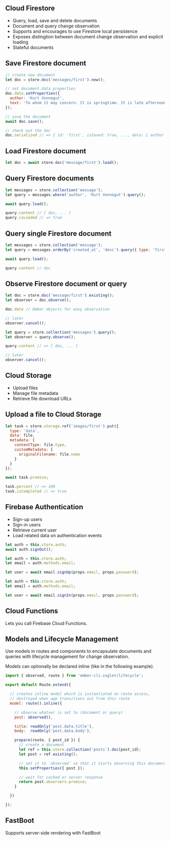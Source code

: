 ## Cloud Firestore

* Query, load, save and delete documents
* Document and query change observation
* Supports and encourages to use Firestore local persistence
* Exposes distingtion between document change observation and explicit loading
* Stateful documents

## Save Firestore document

``` javascript
// create new document
let doc = store.doc('messages/first').new();

// set document.data properties
doc.data.setProperties({
  author: 'Kurt Vonnegut',
  text: 'To whom it may concern: It is springtime. It is late afternoon.'
});

// save the document
await doc.save();

// check out the doc
doc.serialized // => { id: 'first', isSaved: true, ..., data: { author ...
```

## Load Firestore document

``` javascript
let doc = await store.doc('message/first').load();
```

## Query Firestore documents

``` javascript
let messages = store.collection('message');
let query = messages.where('author', 'Kurt Vonnegut').query();

await query.load();

query.content // [ doc, ... ]
query.isLoaded // => true
```

## Query single Firestore document

``` javascript
let messages = store.collection('message');
let query = messages.orderBy('created_at', 'desc').query({ type: 'first' });

await query.load();

query.content // doc
```

## Observe Firestore document or query

``` javascript
let doc = store.doc('message/first').existing();
let observer = doc.observe();

doc.data // Ember objects for easy observation

// later
observer.cancel();
```

``` javascript
let query = store.collection('messages').query();
let observer = query.observe();

query.content // => [ doc, ... ]

// later
observer.cancel();
```

## Cloud Storage

* Upload files
* Manage file metadata
* Retrieve file download URLs

## Upload a file to Cloud Storage

``` javascript
let task = store.storage.ref('images/first').put({
  type: 'data',
  data: file,
  metadata: {
    contentType: file.type,
    customMetadata: {
      originalFilename: file.name
    }
  }
});

await task.promise;

task.percent // => 100
task.isCompleted // => true
```

## Firebase Authentication

* Sign-up users
* Sign-in users
* Retrieve current user
* Load related data on authentication events

``` javascript
let auth = this.store.auth;
await auth.signOut();
```

``` javascript
let auth = this.store.auth;
let email = auth.methods.email;

let user = await email.signUp(props.email, props.password);
```

``` javascript
let auth = this.store.auth;
let email = auth.methods.email;

let user = await email.signIn(props.email, props.password);
```

## Cloud Functions

Lets you call Firebase Cloud Functions.

## Models and Lifecycle Management

Use models in routes and components to encapsulate documents and queries with lifecycle management for change observation.

Models can optionally be declared inline (like in the following example).

``` javascript
import { observed, route } from 'ember-cli-zuglet/lifecycle';

export default Route.extend({

  // creates inline model which is instantiated on route access,
  // destroyed when app transitions out from this route
  model: route().inline({

    // observe whatver is set to (document or query)
    post: observed(),

    title: readOnly('post.data.title'),
    body:  readOnly('post.data.body'),

    prepare(route, { post_id }) {
      // create a document
      let ref = this.store.collection('posts').doc(post_id);
      let post = ref.existing();

      // set it to `observed` so that it starts observing this document
      this.setProperties({ post });

      // wait for cached or server response
      return post.observers.promise;
    }

  })

});
```

## FastBoot

Supports server-side rendering with FastBoot
